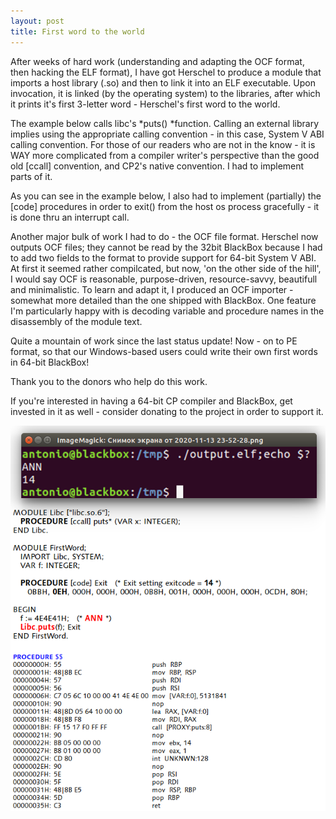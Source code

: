 ```yaml
---
layout: post
title: First word to the world
---
```



After weeks of hard work \(understanding and adapting the OCF format, then hacking the ELF format\), I have got Herschel to produce a module that imports a host library \(\.so\) and then to link it into an ELF executable\. Upon invocation, it is linked \(by the operating system\) to the libraries, after which it prints it's first 3\-letter word \- Herschel's first word to the world\.

The example below calls libc's *puts\(\) *function\. Calling an external library implies using the appropriate calling convention \- in this case, System V ABI calling convention\. For those of our readers who are not in the know \- it is WAY more complicated from a compiler writer's perspective than the good old \[ccall\] convention, and CP2's native convention\. I had to implement parts of it\.

As you can see in the example below, I also had to implement \(partially\) the \[code\] procedures in order to exit\(\) from the host os process gracefully \- it is done thru an interrupt call\.

Another major bulk of work I had to do \- the OCF file format\. Herschel now outputs OCF files; they cannot be read by the 32bit BlackBox because I had to add two fields to the format to provide support for 64\-bit System V ABI\. At first it seemed rather compilcated, but now, 'on the other side of the hill', I would say OCF is reasonable, purpose\-driven, resource\-savvy, beautifull and minimalistic\. To learn and adapt it, I produced an OCF importer \- somewhat more detailed than the one shipped with BlackBox\. One feature I'm particularly happy with is decoding variable and procedure names in the disassembly of the module text\.

Quite a mountain of work since the last status update\! Now \- on to PE format, so that our Windows\-based users could write their own first words in 64\-bit BlackBox\!

Thank you to the donors who help do this work\. 

If you're interested in having a 64\-bit CP compiler and BlackBox, get invested in it as well \- consider donating to the project in order to support it\.

![](/img/20201114.png)

